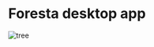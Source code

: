 # Foresta desktop app 

![tree](https://user-images.githubusercontent.com/31969098/164987555-ebd2ffc3-0498-466a-afb8-395868ce3dac.png)

